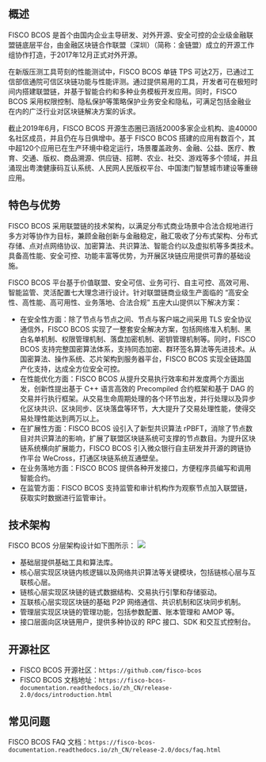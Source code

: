 ## 概述
FISCO BCOS 是首个由国内企业主导研发、对外开源、安全可控的企业级金融联盟链底层平台，由金融区块链合作联盟（深圳）（简称：金链盟）成立的开源工作组协作打造，于2017年12月正式对外开源。

在新版压测工具苛刻的性能测试中，FISCO BCOS 单链 TPS 可达2万，已通过工信部信通院可信区块链功能与性能评测。通过提供易用的工具，开发者可在极短时间内搭建联盟链，并基于智能合约和多种业务模板开发应用。同时，FISCO BCOS 采用权限控制、隐私保护等策略保护业务安全和隐私，可满足包括金融业在内的广泛行业对区块链解决方案的诉求。

截止2019年6月，FISCO BCOS 开源生态圈已涵括2000多家企业机构、逾40000名社区成员，并且仍在与日俱增中。基于 FISCO BCOS 搭建的应用有数百个，其中超120个应用已在生产环境中稳定运行，场景覆盖政务、金融、公益、医疗、教育、交通、版权、商品溯源、供应链、招聘、农业、社交、游戏等多个领域，并且涌现出粤澳健康码互认系统、人民网人民版权平台、中国澳门智慧城市建设等重磅应用。



## 特色与优势
FISCO BCOS 采用联盟链的技术架构，以满足分布式商业场景中合法合规地进行多方对等协作为目标，兼顾金融创新与金融稳定，融汇吸收了分布式架构、分布式存储、点对点网络协议、加密算法、共识算法、智能合约以及虚拟机等多类技术。具备高性能、安全可控、功能丰富等优势，为开展区块链应用提供可靠的基础设施。

FISCO BCOS 平台基于价值联盟、安全可信、业务可行、自主可控、高效可用、智能监管、灵活配置七大理念进行设计。针对联盟链商业级生产面临的 “高安全性、高性能、高可用性、业务落地、合法合规” 五座大山提供以下解决方案：

- 在安全性方面：除了节点与节点之间、节点与客户端之间采用 TLS 安全协议通信外，FISCO BCOS 实现了一整套安全解决方案，包括网络准入机制、黑白名单机制、权限管理机制、落盘加密机制、密钥管理机制等。同时，FISCO BCOS 支持完整国密算法体系，支持同态加密、群环签名算法等先进技术。从国密算法、操作系统、芯片架构到服务器平台，FISCO BCOS 实现全链路国产化支持，达成全方位安全可控。
- 在性能优化方面：FISCO BCOS 从提升交易执行效率和并发度两个方面出发，创新性提出基于 C++ 语言高效的 Precompiled 合约框架和基于 DAG 的交易并行执行框架。从交易生命周期处理的各个环节出发，并行处理以及异步化区块共识、区块同步、区块落盘等环节，大大提升了交易处理性能，使得交易处理性能达到两万以上。
- 在扩展性方面：FISCO BCOS 设引入了新型共识算法 rPBFT，消除了节点数目对共识算法的影响，扩展了联盟区块链系统可支撑的节点数目。为提升区块链系统横向扩展能力，FISCO BCOS 引入微众银行自主研发并开源的跨链协作平台 WeCross，打通区块链系统互通壁垒。
- 在业务落地方面：FISCO BCOS 提供各种开发接口，方便程序员编写和调用智能合约。
- 在监管方面：FISCO BCOS 支持监管和审计机构作为观察节点加入联盟链，获取实时数据进行监管审计。

## 技术架构
FISCO BCOS 分层架构设计如下图所示：
![](https://main.qcloudimg.com/raw/422d42ef308f78261af6fce4d891290c.jpg)
- 基础层提供基础工具和算法库。
- 核心层实现区块链内核逻辑以及网络共识算法等关键模块，包括链核心层与互联核心层。
 - 链核心层实现区块链的链式数据结构、交易执行引擎和存储驱动。
 - 互联核心层实现区块链的基础 P2P 网络通信、共识机制和区块同步机制。
- 管理层实现区块链的管理功能，包括参数配置、账本管理和 AMOP 等。
- 接口层面向区块链用户，提供多种协议的 RPC 接口、SDK 和交互式控制台。

## 开源社区
- FISCO BCOS 开源社区：`https://github.com/fisco-bcos`
- FISCO BCOS 文档地址：`https://fisco-bcos-documentation.readthedocs.io/zh_CN/release-2.0/docs/introduction.html`

## 常见问题

FISCO BCOS FAQ 文档：`https://fisco-bcos-documentation.readthedocs.io/zh_CN/release-2.0/docs/faq.html`
